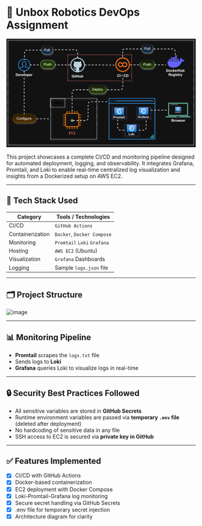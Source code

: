 # 🚀 Unbox Robotics DevOps Assignment

<p align="center">
  <img src="./diagrams/1-system-architecture.svg" alt="Project Architecture" width="700"/>
</p>

This project showcases a complete CI/CD and monitoring pipeline designed for automated deployment, logging, and observability. It integrates Grafana, Promtail, and Loki to enable real-time centralized log visualization and insights from a Dockerized setup on AWS EC2.

---

## 🧠 Tech Stack Used

| Category         | Tools / Technologies        |
|------------------|-----------------------------|
| CI/CD            | `GitHub Actions`            |
| Containerization | `Docker`, `Docker Compose`  |
| Monitoring       | `Promtail` `Loki` `Grafana` |
| Hosting          | `AWS EC2` (Ubuntu)          |
| Visualization    | `Grafana` Dashboards        |
| Logging          | Sample `logs.json` file    |

---

## 🗂️ Project Structure

![image](https://github.com/user-attachments/assets/1be568fd-09f7-4a24-ba54-0bc8a1b4b4c7)

---

## 📊 Monitoring Pipeline

- **Promtail** scrapes the `logs.txt` file
- Sends logs to **Loki**
- **Grafana** queries Loki to visualize logs in real-time

---

## 🔒 Security Best Practices Followed

- All sensitive variables are stored in **GitHub Secrets**
- Runtime environment variables are passed via **temporary `.env` file** (deleted after deployment)
- No hardcoding of sensitive data in any file
- SSH access to EC2 is secured via **private key in GitHub**

---

## ✅ Features Implemented

- [x] CI/CD with GitHub Actions
- [x] Docker-based containerization
- [x] EC2 deployment with Docker Compose
- [x] Loki-Promtail-Grafana log monitoring
- [x] Secure secret handling via GitHub Secrets
- [x] .env file for temporary secret injection
- [x] Architecture diagram for clarity

